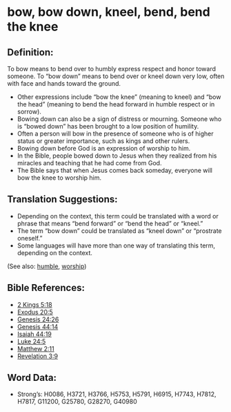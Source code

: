 # bow, bow down, kneel, bend, bend the knee

## Definition:

To bow means to bend over to humbly express respect and honor toward someone. To “bow down” means to bend over or kneel down very low, often with face and hands toward the ground.

* Other expressions include “bow the knee” (meaning to kneel) and “bow the head” (meaning to bend the head forward in humble respect or in sorrow).
* Bowing down can also be a sign of distress or mourning. Someone who is “bowed down” has been brought to a low position of humility.
* Often a person will bow in the presence of someone who is of higher status or greater importance, such as kings and other rulers.
* Bowing down before God is an expression of worship to him.
* In the Bible, people bowed down to Jesus when they realized from his miracles and teaching that he had come from God.
* The Bible says that when Jesus comes back someday, everyone will bow the knee to worship him.

## Translation Suggestions:

* Depending on the context, this term could be translated with a word or phrase that means “bend forward” or “bend the head” or “kneel.”
* The term “bow down” could be translated as “kneel down” or “prostrate oneself.”
* Some languages will have more than one way of translating this term, depending on the context.

(See also: [humble](../kt/humble.md), [worship](../kt/worship.md))

## Bible References:

* [2 Kings 5:18](rc://en/tn/help/2ki/05/18)
* [Exodus 20:5](rc://en/tn/help/exo/20/05)
* [Genesis 24:26](rc://en/tn/help/gen/24/26)
* [Genesis 44:14](rc://en/tn/help/gen/44/14)
* [Isaiah 44:19](rc://en/tn/help/isa/44/19)
* [Luke 24:5](rc://en/tn/help/luk/24/05)
* [Matthew 2:11](rc://en/tn/help/mat/02/11)
* [Revelation 3:9](rc://en/tn/help/rev/03/09)

## Word Data:

* Strong’s: H0086, H3721, H3766, H5753, H5791, H6915, H7743, H7812, H7817, G11200, G25780, G28270, G40980
